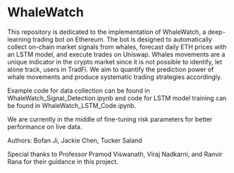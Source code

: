 # WhaleWatch
This repository is dedicated to the implementation of WhaleWatch, a deep-learning trading bot on Ethereum. The bot is designed to automatically collect on-chain market signals from whales, forecast daily ETH prices with an LSTM model, and execute trades on Uniswap. Whales movements are a unique indicator in the crypto market since it is not possible to identify, let alone track, users in TradFi. We aim to quantify the prediction power of whale movements and produce systematic trading strategies accordingly. 

Example code for data collection can be found in WhaleWatch_Signal_Detection.ipynb and code for LSTM model training can be found in WhaleWatch_LSTM_Code.ipynb.

We are currently in the middle of fine-tuning risk parameters for better performance on live data.  

Authors: Bofan Ji, Jackie Chen, Tucker Saland

Special thanks to Professor Pramod Viswanath, Viraj Nadkarni, and Ranvir Rana for their guidance in this project.
